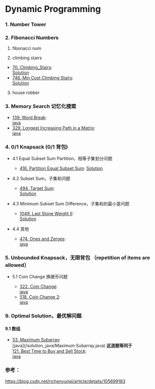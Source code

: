 # Dynamic Programming

### 1. Number Tower

### 2. Fibonacci Numbers

1. fibonacci num

2. climbing stairs

- [70. Climbing_Stairs](https://leetcode.com/problems/climbing-stairs/):  
  [Solution](/solution_java/0070_Climbing_Stairs.java)
- [746. Min Cost Climbing Stairs](https://leetcode.com/problems/min-cost-climbing-stairs/):  
  [Solution](/solution_java/0746_Min_Cost_Climbing_Stairs.java)

3. house robber

### 3. Memory Search 记忆化搜索

- [139. Word Break](https://leetcode.com/problems/word-break/):  
  [java](/solution_java/0139_Word_Break.java)
- [329. Longest Increasing Path in a Matrix](https://leetcode.com/problems/longest-increasing-path-in-a-matrix/):  
  [java](/solution_java/0329_Longest_Increasing_Path_in_a_Matrix.java)

### 4. 0/1 Knapsack (0/1 背包)

- 4.1 Equal Subset Sum Partition，相等子集划分问题

  - [416. Partition Equal Subset Sum](https://leetcode.com/problems/partition-equal-subset-sum/): [Solution](/solution_java/0416_Partition_Equal_Subset_Sum.java)

- 4.2 Subset Sum，子集和问题

  - [494. Target Sum](https://leetcode.com/problems/target-sum/):  
    [Solution](/solution_java/0494_Target_Sum.java)

- 4.3 Minimum Subset Sum Difference，子集和的最小差问题

  - [1049. Last Stone Weight II](https://leetcode.com/problems/last-stone-weight-ii/):  
    [Solution](/solution_java/1049_Last_Stone_Weight_II.java)

- 4.4 其他

  - [474. Ones and Zeroes](https://leetcode.com/problems/ones-and-zeroes/):  
    [java](/solution_java/474_Ones_and_Zeroes.java)

### 5. Unbounded Knapsack，无限背包 （repetition of items are allowed）

- 5.1 Coin Change 换硬币问题

  - [322. Coin Change](https://leetcode.com/problems/coin-change/):  
    [java](/solution_java/0322_Coin_Change.java)
  - [518. Coin Change 2](https://leetcode.com/problems/coin-change-2/):  
    [java](/solution_java/0518_Coin_Change_2.java)

### 9. Optimal Solution，最优解问题

#### 9.1 数组

- [53. Maximum Subarray](https://leetcode.com/problems/maximum-subarray/):  
  [java](/solution_java/Maximum Subarray.java)
  **这道题等同于**  
  [121. Best Time to Buy and Sell Stock](https://leetcode.com/problems/best-time-to-buy-and-sell-stock/):  
  [java](/solution_java/0121_Best_Time_to_Buy_and_Sell_Stock)

### 参考：

https://blog.csdn.net/richenyunqi/article/details/105699183
